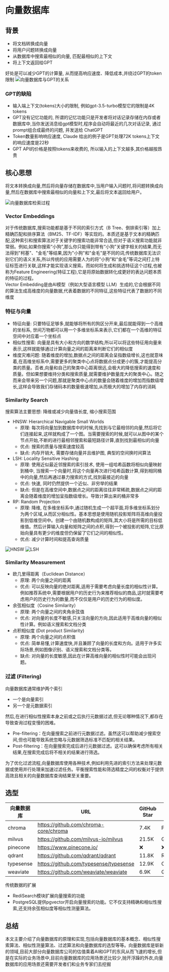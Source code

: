 # 向量数据库

## 背景

- 将文档转换成向量
- 将用户问题转换成向量
- 从数据库中搜索最相似的向量, 匹配最相似的上下文
- 将上下文返回给GPT

好处是可以减少GPT的计算量, 从而提高响应速度、降低成本,并绕过GPT的token限制
![向量数据库与GPT的关系](./../images/Vector_Embedding.png)

### GPT的缺陷

- 输入端上下文(tokens)大小的限制, 例如gpt-3.5-turbo模型它的限制是4K tokens
- GPT没有记忆功能的, 所谓的记忆功能只是开发者将对话记录存储在内存或者数据库中,当你发送消息给gpt模型时,程序会自动将最近的几次对话记录, 通过prompt组合成最终的问题, 并发送给 ChatGPT
- Token数量影响响应速度, Claude 给出的例子是GPT处理72K tokens上下文的响应速度是22秒
- GPT API的价格是按照tokens来收费的, 所以输入的上下文越多,其价格越按昂贵

## 核心思想

将文本转换成向量,然后将向量存储在数据库中,当用户输入问题时,将问题转换成向量,然后在数据库中搜索最相似的向量和上下文,最后将文本返回给用户。

![向量数据库检索过程](./../images/向量数据库_检索过程.png)

### Vector Embeddings

对于传统数据库,搜索功能都是基于不同的索引方式（B Tree、倒排索引等）加上精确匹配和排序算法（BM25、TF-IDF）等实现的。本质还是基于文本的精确匹配,这种索引和搜索算法对于关键字的搜索功能非常合适,但对于语义搜索功能就非常弱。例如,如果你搜索“小狗”,那么你只能得到带有“小狗”关键字相关的结果,而无法得到"柯基"、"金毛"等结果,因为"小狗"和"金毛"是不同的词,传统数据库无法识别它们的语义关系,所以传统的应用需要人为的将“小狗”和“金毛”等词之间打上特征标签进行关联,这样才能实现语义搜索。而如何将生成和挑选特征这个过程,也被称为Feature Engineering(特征工程),它是将原始数据转化成更好的表达问题本质的特征的过程。  
Vector Embedding是由AI模型（例如大型语言模型 LLM）生成的,它会根据不同的算法生成高维度的向量数据,代表着数据的不同特征,这些特征代表了数据的不同维度

### 特征与向量

- 特征向量: 只要特征足够多,就能够将所有的狗区分开来,最后就能得到一个高维的坐标系, 世间万物都可以用一个多维坐标系来表示,它们都在一个高维的特征空间中对应着一个坐标点
- 相似性搜索: 向量是具有大小和方向的数学结构,所以可以将这些特征用向量来表示,这样就能够通过计算向量之间的距离来判断它们的相似度
- 维度灾难问题: 随着维度的增加,数据点之间的距离会呈指数级增长,这也就意味着,在高维坐标系中,需要更多的聚类中心点将数据点分成更小的簇,才能提高分类的质量。否者,向量和自己的聚类中心距离很远,会极大的降低搜索的速度和质量。但如果想要维持分类和搜索质量,就需要维护数量庞大的聚类中心。随之而来会带来另一个问题,那就是聚类中心点的数量会随着维度的增加而指数级增长,这样会导致我们存储码本的数量极速增加,从而极大的增加了内存的消耗

### Similarity Search

搜索算法主要思想: 降维或减少向量值长度, 缩小搜索范围

- HNSW: Hierarchical Navigable Small Worlds
  - 原理: 每次将向量加到数据库中的时候,先找到与它最相邻的向量,然后将它们连接起来,这样就构成了一个图。当需要搜索的时候,就可以从图中的某个节点开始,不断的进行最相邻搜索和最短路径计算,直到找到最相似的向量
  - 优点: 搜索的质量与搜索速度较高
  - 缺点: 内存开销大, 需要存储向量并且维护图, 典型的空间换时间算法
- LSH: Locality Sensitive Hashing
  - 原理: 使用近似最近邻搜索的索引技术, 使用一组哈希函数将相似向量映射到桶中, 当搜索一个向量时,将这个向量再次进行哈希函数计算,得到相同桶中的向量,然后再通过暴力搜索的方式,找到最接近的向量
  - 优点: 快速, 同时仍然提供一个近似、非穷举的结果
  - 缺点: 但是在高维空间中,数据点之间的距离往往非常稀疏,数据点之间的距离会随着维度的增加呈指数级增长。导致计算出来的桶非常多
- RP: Random Projection
  - 原理: 降维, 在多维坐标系中,通过随机生成一个超平面,将多维坐标系划分为两个区域,从而区分相似性。基本思想是使用随机投影矩阵将高维向量投影到低维空间中。创建一个由随机数构成的矩阵,其大小将是所需的目标低维值。然后计算输入向量和矩阵之间的点积,得到一个被投影的矩阵,它比原始向量具有更少的维度但仍保留了它们之间的相似性。
  - 优点: 减少计算时间和提高查询质量

![HNSW](./../images/向量数据库_HNSW.jpeg)
![LSH](./../images/向量数据库_LSH.png)

### Similarity Measurement

- 欧几里得距离（Euclidean Distance）
  - 原理: 两个向量之间的距离
  - 优点: 可以反映向量的绝对距离,适用于需要考虑向量长度的相似性计算。例如推荐系统中,需要根据用户的历史行为来推荐相似的商品,这时就需要考虑用户的历史行为的数量,而不仅仅是用户的历史行为的相似度。
- 余弦相似度（Cosine Similarity）
  - 原理: 两个向量之间的夹角余弦值
  - 优点: 对向量的长度不敏感,只关注向量的方向,因此适用于高维向量的相似性计算。例如语义搜索和文档分类
- 点积相似度 (Dot product Similarity)
  - 原理: 两个向量之间的点积值
  - 优点: 简单易懂,计算速度快,并且兼顾了向量的长度和方向。适用于许多实际场景,例如图像识别、语义搜索和文档分类等。
  - 缺点: 对向量的长度敏感,因此在计算高维向量的相似性时可能会出现问题。

### 过滤 (Filtering)

向量数据库通常维护两个索引

- 一个是向量索引
- 另一个是元数据索引

然后,在进行相似性搜索本身之前或之后执行元数据过滤,但无论哪种情况下,都存在导致查询过程变慢的困难。

- Pre-filtering：在向量搜索之前进行元数据过滤。虽然这可以帮助减少搜索空间,但也可能导致系统忽略与元数据筛选标准不匹配的相关结果。
- Post-filtering：在向量搜索完成后进行元数据过滤。这可以确保考虑所有相关结果,在搜索完成后将不相关的结果进行筛选。

为了优化过滤流程,向量数据库使用各种技术,例如利用先进的索引方法来处理元数据或使用并行处理来加速过滤任务。平衡搜索性能和筛选精度之间的权衡对于提供高效且相关的向量数据库查询结果至关重要。

## 选型

| 向量数据库 | URL                                    | GitHub Star | Language      | Cloud |
| ---------- | -------------------------------------- | ----------- | ------------- | ----- |
| chroma     | https://github.com/chroma-core/chroma  | 7.4K        | Python        | ❌     |
| milvus     | https://github.com/milvus-io/milvus    | 21.5K       | Go/Python/C++ | ✅     |
| pinecone   | https://www.pinecone.io/               | ❌           | ❌             | ✅     |
| qdrant     | https://github.com/qdrant/qdrant       | 11.8K       | Rust          | ✅     |
| typesense  | https://github.com/typesense/typesense | 12.9K       | C++           | ❌     |
| weaviate   | https://github.com/weaviate/weaviate   | 6.9K        | Go            | ✅     |

传统数据的扩展

- RediSearch模块扩展向量搜索的功能
- PostgreSQL提供pgvector开启向量搜索的功能。它不仅支持精确和相似性搜索,还支持余弦相似度等相似性测量算法。

## 总结

本文主要介绍了向量数据库的原理和实现,包括向量数据库的基本概念、相似性搜索算法、相似性测量算法、过滤算法和向量数据库的选型等等。向量数据库是崭新的领域,目前大部分向量数据库公司的估值乘着AI和GPT的东风从而飞速的增长,但是在实际的业务场景中,目前向量数据库的应用场景还比较少,抛开浮躁的外衣,向量数据库的应用场景还需要开发者们和业务专家们去挖掘